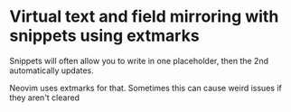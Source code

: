 # Virtual text and field mirroring with snippets using extmarks

Snippets will often allow you to write in one placeholder, then the 2nd automatically updates.

Neovim uses extmarks for that. Sometimes this can cause weird issues if they aren't cleared
